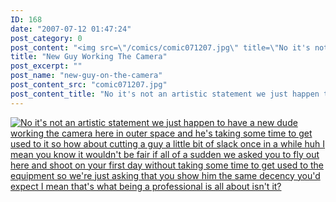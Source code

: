 ```yaml
---
ID: 168
date: "2007-07-12 01:47:24"
post_category: 0
post_content: "<img src=\"/comics/comic071207.jpg\" title=\"No it's not an artistic statement we just happen to have a new dude working the camera here in outer space and he's taking some time to get used to it so how about cutting a guy a little bit of slack once in a while huh I mean you know it wouldn't be fair if all of a sudden we asked you to fly out here and shoot on your first day without taking some time to get used to the equipment so we're just asking that you show him the same decency you'd expect I mean that's what being a professional is all about isn't it?\" />"
title: "New Guy Working The Camera"
post_excerpt: ""
post_name: "new-guy-on-the-camera"
post_content_src: "comic071207.jpg"
post_content_title: "No it's not an artistic statement we just happen to have a new dude working the camera here in outer space and he's taking some time to get used to it so how about cutting a guy a little bit of slack once in a while huh I mean you know it wouldn't be fair if all of a sudden we asked you to fly out here and shoot on your first day without taking some time to get used to the equipment so we're just asking that you show him the same decency you'd expect I mean that's what being a professional is all about isn't it?"
---
```



[![No it's not an artistic statement we just happen to have a new dude working the camera here in outer space and he's taking some time to get used to it so how about cutting a guy a little bit of slack once in a while huh I mean you know it wouldn't be fair if all of a sudden we asked you to fly out here and shoot on your first day without taking some time to get used to the equipment so we're just asking that you show him the same decency you'd expect I mean that's what being a professional is all about isn't it?](/comics-hi-res/comic071207.jpg)](/comics-hi-res/comic071207.jpg)
